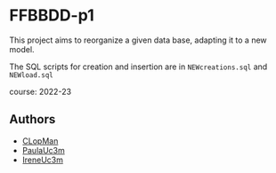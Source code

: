 # FFBBDD-p1

This project aims to reorganize a given data base, adapting it to a new model.

The SQL scripts for creation and insertion are in `NEWcreations.sql` and `NEWload.sql`

course: 2022-23
## Authors
- [CLopMan](https://github.com/CLopMan)
- [PaulaUc3m](https://github.com/PaulaUc3m)
- [IreneUc3m](https://github.com/IreneUc3m)
